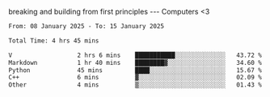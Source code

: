breaking and building from first principles --- Computers <3

<!--START_SECTION:waka-->

```txt
From: 08 January 2025 - To: 15 January 2025

Total Time: 4 hrs 45 mins

V                  2 hrs 6 mins    ███████████░░░░░░░░░░░░░░   43.72 %
Markdown           1 hr 40 mins    ████████▓░░░░░░░░░░░░░░░░   34.60 %
Python             45 mins         ████░░░░░░░░░░░░░░░░░░░░░   15.67 %
C++                6 mins          ▓░░░░░░░░░░░░░░░░░░░░░░░░   02.09 %
Other              4 mins          ▒░░░░░░░░░░░░░░░░░░░░░░░░   01.43 %
```

<!--END_SECTION:waka-->

